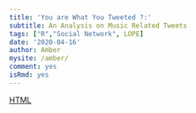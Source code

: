 ```yaml
---
title: 'You are What You Tweeted ?:'
subtitle: An Analysis on Music Related Tweets
tags: ["R","Social Network", LOPE]
date: '2020-04-16'
author: Amber
mysite: /amber/
comment: yes
isRmd: yes
---
```


[HTML](file:///C:/Users/User/Desktop/%E4%BF%AE%E8%AA%B2/108-1/108-1R/W3twitter%20api_ass1/%E5%8D%94%E4%BD%9C%E9%96%A3_am.html
)
